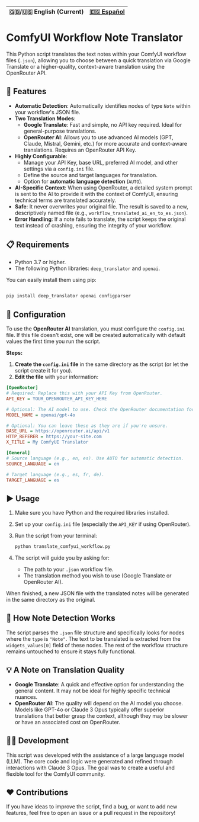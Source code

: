 <div align="center">

| **🇬🇧/🇺🇸 English (Current)** | [🇪🇸 Español](README_es.md) |
|:---:|:---:|

</div>


# ComfyUI Workflow Note Translator

This Python script translates the text notes within your ComfyUI workflow files (`.json`), allowing you to choose between a quick translation via Google Translate or a higher-quality, context-aware translation using the OpenRouter API.

## 🚀 Features

* **Automatic Detection**: Automatically identifies nodes of type `Note` within your workflow's JSON file.
* **Two Translation Modes**:
    * **Google Translate**: Fast and simple, no API key required. Ideal for general-purpose translations.
    * **OpenRouter AI**: Allows you to use advanced AI models (GPT, Claude, Mistral, Gemini, etc.) for more accurate and context-aware translations. Requires an OpenRouter API Key.
* **Highly Configurable**:
    * Manage your API Key, base URL, preferred AI model, and other settings via a `config.ini` file.
    * Define the source and target languages for translation.
    * Option for **automatic language detection** (`AUTO`).
* **AI-Specific Context**: When using OpenRouter, a detailed system prompt is sent to the AI to provide it with the context of ComfyUI, ensuring technical terms are translated accurately.
* **Safe**: It never overwrites your original file. The result is saved to a new, descriptively named file (e.g., `workflow_translated_ai_en_to_es.json`).
* **Error Handling**: If a note fails to translate, the script keeps the original text instead of crashing, ensuring the integrity of your workflow.

## 📋 Requirements

* Python 3.7 or higher.
* The following Python libraries: `deep_translator` and `openai`.

You can easily install them using pip:
```bash
      
pip install deep_translator openai configparser

```

## 🔧 Configuration

To use the **OpenRouter AI** translation, you must configure the `config.ini` file. If this file doesn't exist, one will be created automatically with default values the first time you run the script.

**Steps:**

1.  **Create the `config.ini` file** in the same directory as the script (or let the script create it for you).
2.  **Edit the file** with your information:

```ini
[OpenRouter]
# Required: Replace this with your API Key from OpenRouter.
API_KEY = YOUR_OPENROUTER_API_KEY_HERE

# Optional: The AI model to use. Check the OpenRouter documentation for more models.
MODEL_NAME = openai/gpt-4o

# Optional: You can leave these as they are if you're unsure.
BASE_URL = https://openrouter.ai/api/v1
HTTP_REFERER = https://your-site.com
X_TITLE = My ComfyUI Translator

[General]
# Source language (e.g., en, es). Use AUTO for automatic detection.
SOURCE_LANGUAGE = en

# Target language (e.g., es, fr, de).
TARGET_LANGUAGE = es
```

## ▶️ Usage

1.  Make sure you have Python and the required libraries installed.
2.  Set up your `config.ini` file (especially the `API_KEY` if using OpenRouter).
3.  Run the script from your terminal:

    ```bash
    python translate_comfyui_workflow.py
    ```

4.  The script will guide you by asking for:
    * The path to your `.json` workflow file.
    * The translation method you wish to use (Google Translate or OpenRouter AI).

When finished, a new JSON file with the translated notes will be generated in the same directory as the original.

## 🧠 How Note Detection Works

The script parses the `.json` file structure and specifically looks for nodes where the `type` is `"Note"`. The text to be translated is extracted from the `widgets_values[0]` field of these nodes. The rest of the workflow structure remains untouched to ensure it stays fully functional.

## 💡 A Note on Translation Quality

* **Google Translate**: A quick and effective option for understanding the general content. It may not be ideal for highly specific technical nuances.
* **OpenRouter AI**: The quality will depend on the AI model you choose. Models like GPT-4o or Claude 3 Opus typically offer superior translations that better grasp the context, although they may be slower or have an associated cost on OpenRouter.

## 👨‍💻 Development

This script was developed with the assistance of a large language model (LLM). The core code and logic were generated and refined through interactions with Claude 3 Opus. The goal was to create a useful and flexible tool for the ComfyUI community.

## ❤️ Contributions

If you have ideas to improve the script, find a bug, or want to add new features, feel free to open an issue or a pull request in the repository!
